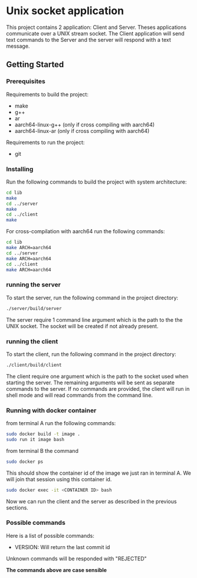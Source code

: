 # Unix socket application

This project contains 2 application: Client and Server. Theses applications communicate over a UNIX stream socket. The Client application will send text commands to the Server and the server will respond with a text message. 

## Getting Started


### Prerequisites

Requirements to build the project:
- make
- g++
- ar
- aarch64-linux-g++ (only if cross compiling with aarch64)
- aarch64-linux-ar (only if cross compiling with aarch64)

Requirements to run the project:
- git

### Installing

Run the following commands to build the project with system architecture:
```bash
cd lib
make
cd ../server
make
cd ../client
make
```

For cross-compilation with aarch64 run the following commands:
```bash
cd lib
make ARCH=aarch64
cd ../server
make ARCH=aarch64
cd ../client
make ARCH=aarch64
```

### running the server
To start the server, run the following command in the project directory:
```bash
./server/build/server
```
The server require 1 command line argument which is the path to the the UNIX socket. The socket will be created if not already present.

### running the client
To start the client, run the following command in the project directory:
```bash
./client/build/client
```

The client require one argument which is the path to the socket used when starting the server. The remaining arguments will be sent as separate commands to the server. If no commands are provided, the client will run in shell mode and will read commands from the command line.

### Running with docker container

from terminal A run the following commands:
```bash
sudo docker build -t image .
sudo run it image bash
```

from terminal B the command
```bash
sudo docker ps
```
This should show the container id of the image we just ran in terminal A. We will join that session using this container id.
```bash
sudo docker exec -it <CONTAINER ID> bash
```

Now we can run the client and the server as described in the previous sections.

### Possible commands
Here is a list of possible commands:

- VERSION: Will return the last commit id

Unknown commands will be responded with "REJECTED"

**The commands above are case sensible**
